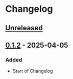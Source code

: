 # Changelog

## [Unreleased]

## [0.1.2] - 2025-04-05

### Added

-   Start of Changelog

[Unreleased]: https://github.com/boukepostma/mondaytoframe/compare/0.1.2...HEAD

[0.1.2]: https://github.com/boukepostma/mondaytoframe/compare/3a12ba48d334726026efed36f2eb481f415ccc74...0.1.2
